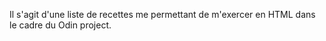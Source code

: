 Il s'agit d'une liste de recettes me permettant de m'exercer en HTML dans le cadre du Odin project.
